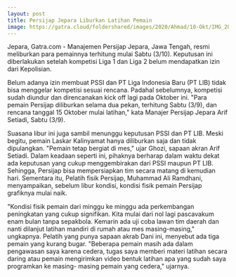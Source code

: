 ```yaml
---
layout: post
title: Persijap Jepara Liburkan Latihan Pemain
image: https://gatra.cloud/foldershared/images/2020/Ahmad/10-Okt/IMG_20201003_181625.jpg
---
```


Jepara, Gatra.com - Manajemen Persijap Jepara, Jawa Tengah, resmi meliburkan para pemainnya terhitung mulai Sabtu (3/10). Keputusan ini diberlakukan setelah kompetisi Liga 1 dan Liga 2 belum mendapatkan izin dari Kepolisian.

Belum adanya izin membuat PSSI dan PT Liga Indonesia Baru (PT LIB) tidak bisa menggelar kompetisi sesuai rencana. Padahal sebelumnya, kompetisi sudah diundur dan direncanakan kick off lagi pada Oktober ini.
"Para pemain Persijap diliburkan selama dua pekan, terhitung Sabtu (3/9), dan rencana tanggal 15 Oktober mulai latihan," kata Manajer Persijap Jepara Arif Setiadi, Sabtu (3/9).

Suasana libur ini juga sambil menunggu keputusan PSSI dan PT LIB. Meski begitu, pemain Laskar Kalinyamat hanya diliburkan saja dan tidak dipulangkan. "Pemain tetap bergiat di mes," ujar Ghozi, sapaan akran Arif Setiadi.
Dalam keadaan seperti ini, pihaknya berharap dalam waktu dekat ada keputusan yang cukup menggembirakan dari PSSI maupun PT LIB. Sehingga, Persijap bisa mempersiapkan tim secara matang di kemudian hari.
Sementara itu, Pelatih fisik Persijap, Muhammad Ali Ramdhani, menyampaikan, sebelum libur kondisi, kondisi fisik pemain Persijap grafiknya mulai naik.

"Kondisi fisik pemain dari minggu ke minggu ada perkembangan peningkatan yang cukup signifikan. Kita mulai dari nol lagi  pascavakum enam bulan tanpa sepakbola. Kemarin ada uji coba lawan tim daerah dan nanti dilanjut latihan mandiri di rumah atau mes masing-masing," ungkapnya.
Pelatih yang punya sapaan akrab Dani ini, menyebut ada tiga pemain yang kurang bugar. "Beberapa pemain masih ada dalam pengawasan saya karena cedera, tugas saya memberi materi latihan secara daring atau pemain mengirimkan video bentuk latihan apa yang sudah saya programkan ke masing- masing pemain yang cedera," ujarnya.